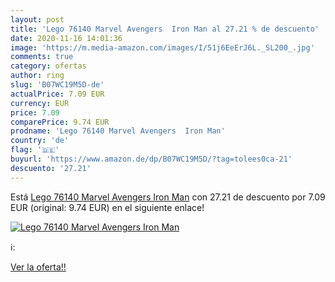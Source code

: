 ```yaml
---
layout: post
title: 'Lego 76140 Marvel Avengers  Iron Man al 27.21 % de descuento'
date: 2020-11-16 14:01:36
image: 'https://m.media-amazon.com/images/I/51j6EeErJ6L._SL200_.jpg'
comments: true
category: ofertas
author: ring
slug: 'B07WC19M5D-de'
actualPrice: 7.09 EUR
currency: EUR
price: 7.09
comparePrice: 9.74 EUR
prodname: 'Lego 76140 Marvel Avengers  Iron Man'
country: 'de'
flag: '🇩🇪'
buyurl: 'https://www.amazon.de/dp/B07WC19M5D/?tag=tolees0ca-21'
descuento: '27.21'
---
```


Está [Lego 76140 Marvel Avengers  Iron Man](https://www.amazon.de/dp/B07WC19M5D/?tag=tolees0ca-21) con 27.21 de descuento por 7.09 EUR (original: 9.74 EUR) en el siguiente enlace!

[![Lego 76140 Marvel Avengers  Iron Man](https://m.media-amazon.com/images/I/51j6EeErJ6L._SL200_.jpg)](https://www.amazon.de/dp/B07WC19M5D/?tag=tolees0ca-21)

ℹ️:


[Ver la oferta!!](https://www.amazon.de/dp/B07WC19M5D/?tag=tolees0ca-21)
